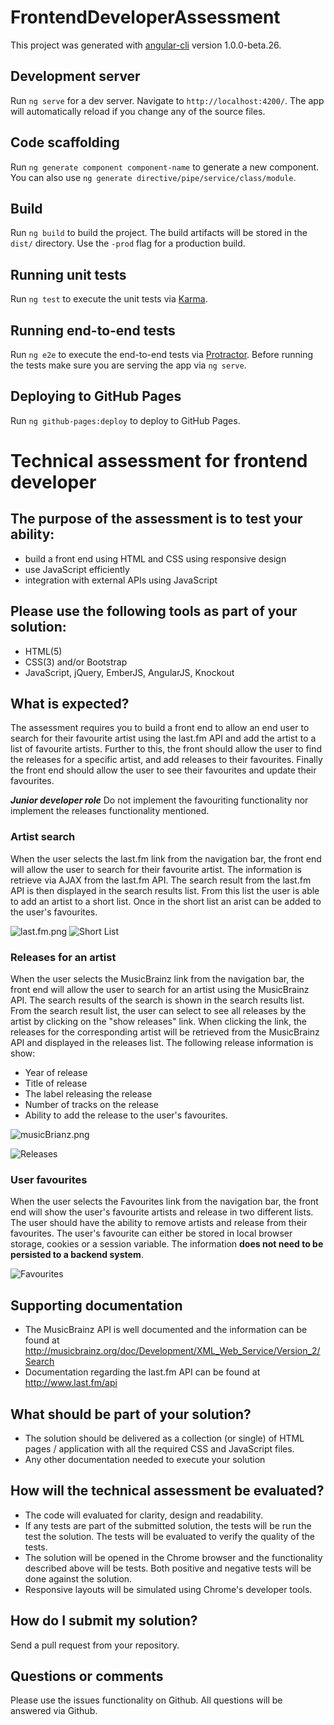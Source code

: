 # FrontendDeveloperAssessment

This project was generated with [angular-cli](https://github.com/angular/angular-cli) version 1.0.0-beta.26.

## Development server
Run `ng serve` for a dev server. Navigate to `http://localhost:4200/`. The app will automatically reload if you change any of the source files.

## Code scaffolding

Run `ng generate component component-name` to generate a new component. You can also use `ng generate directive/pipe/service/class/module`.

## Build

Run `ng build` to build the project. The build artifacts will be stored in the `dist/` directory. Use the `-prod` flag for a production build.

## Running unit tests

Run `ng test` to execute the unit tests via [Karma](https://karma-runner.github.io).

## Running end-to-end tests

Run `ng e2e` to execute the end-to-end tests via [Protractor](http://www.protractortest.org/).
Before running the tests make sure you are serving the app via `ng serve`.

## Deploying to GitHub Pages

Run `ng github-pages:deploy` to deploy to GitHub Pages.

# Technical assessment for frontend developer

## The purpose of the assessment is to test your ability:
* build a front end using HTML and CSS using responsive design
* use JavaScript efficiently
* integration with external APIs using JavaScript

## Please use the following tools as part of your solution:
* HTML(5)
* CSS(3) and/or Bootstrap
* JavaScript, jQuery, EmberJS, AngularJS, Knockout

## What is expected?
The assessment requires you to build a front end to allow an end user to search for their favourite artist using the last.fm API and add the artist to a list of favourite artists. Further to this, the front should allow the user to find the releases for a specific artist, and add releases to their favourites. Finally the front end should allow the user to see their favourites and update their favourites.

***Junior developer role***
Do not implement the favouriting functionality nor implement the releases functionality mentioned.

### Artist search
When the user selects the last.fm link from the navigation bar, the front end will allow the user to search for their favourite artist. The information is retrieve via AJAX from the last.fm API. The search result from the last.fm API is then displayed in the search results list. From this list the user is able to add an artist to a short list. Once in the short list an arist can be added to the user's favourites.

![last.fm.png](images/lastfm.png)
![Short List](images/shortlist.png)

### Releases for an artist
When the user selects the MusicBrainz link from the navigation bar, the front end will allow the user to search for an artist using the MusicBrainz API. The search results of the search is shown in the search results list. From the search result list, the user can select to see all releases by the artist by clicking on the "show releases" link. When clicking the link, the releases for the corresponding artist will be retrieved from the MusicBrainz API and displayed in the releases list. The following release information is show:

*	Year of release
*	Title of release
*	The label releasing the release
*	Number of tracks on the release
*	Ability to add the release to the user's favourites.

![musicBrianz.png](images/musicbrainz.png)

![Releases](images/releases.png)

### User favourites
When the user selects the Favourites link from the navigation bar, the front end will show the user's favourite artists and release in two different lists. The user should have the ability to remove artists and release from their favourites. The user's favourite can either be stored in local browser storage, cookies or a session variable. The information **does not need to be persisted to a backend system**.

![Favourites](images/favourites.png)

## Supporting documentation
* The MusicBrainz API is well documented and the information can be found at http://musicbrainz.org/doc/Development/XML_Web_Service/Version_2/Search
* Documentation regarding the last.fm API can be found at http://www.last.fm/api

## What should be part of your solution?
* The solution should be delivered as a collection (or single) of HTML pages / application with all the required CSS and JavaScript files.
* Any other documentation needed to execute your solution

## How will the technical assessment be evaluated?
* The code will evaluated for clarity, design and readability.
* If any tests are part of the submitted solution, the tests will be run the test the solution. The tests will be evaluated to verify the quality of the tests.
* The solution will be opened in the Chrome browser and the functionality described above will be tests. Both positive and negative tests will be done against the solution.
* Responsive layouts will be simulated using Chrome's developer tools.

## How do I submit my solution?
Send a pull request from your repository.

## Questions or comments
Please use the issues functionality on Github. All questions will be answered via Github.
